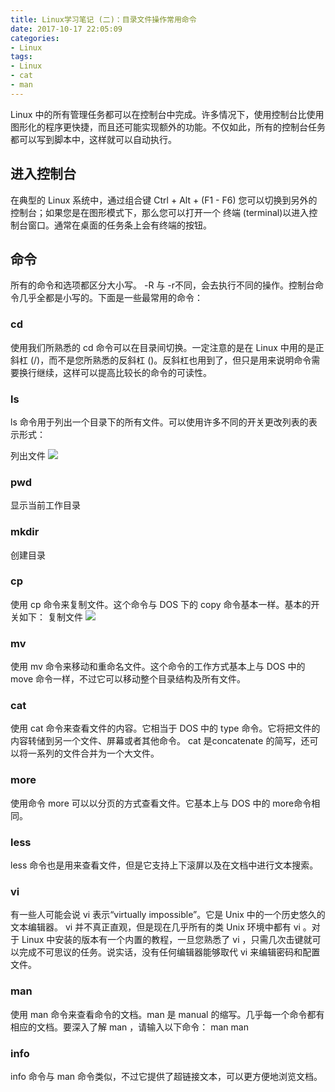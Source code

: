 ```yaml
---
title: Linux学习笔记 (二)：目录文件操作常用命令
date: 2017-10-17 22:05:09
categories:
- Linux
tags:
- Linux
- cat
- man
---
```


Linux 中的所有管理任务都可以在控制台中完成。许多情况下，使用控制台比使用图形化的程序更快捷，而且还可能实现额外的功能。不仅如此，所有的控制台任务都可以写到脚本中，这样就可以自动执行。

<!--more-->

## 进入控制台
在典型的 Linux 系统中，通过组合键 Ctrl + Alt + (F1 - F6) 您可以切换到另外的控制台；如果您是在图形模式下，那么您可以打开一个 终端 (terminal)以进入控制台窗口。通常在桌面的任务条上会有终端的按钮。

## 命令
所有的命令和选项都区分大小写。 -R 与 -r不同，会去执行不同的操作。控制台命令几乎全都是小写的。下面是一些最常用的命令：

### cd
使用我们所熟悉的 cd 命令可以在目录间切换。一定注意的是在 Linux 中用的是正斜杠 (/)，而不是您所熟悉的反斜杠 (\)。反斜杠也用到了，但只是用来说明命令需要换行继续，这样可以提高比较长的命令的可读性。

### ls
ls 命令用于列出一个目录下的所有文件。可以使用许多不同的开关更改列表的表示形式：

列出文件
![](/images/2018041701.png)

### pwd 
显示当前工作目录

### mkdir 
创建目录

### cp
使用 cp 命令来复制文件。这个命令与 DOS 下的 copy 命令基本一样。基本的开关如下：
复制文件
![](/images/2018041702.png)

### mv
使用 mv 命令来移动和重命名文件。这个命令的工作方式基本上与 DOS 中的 move 命令一样，不过它可以移动整个目录结构及所有文件。

### cat
使用 cat 命令来查看文件的内容。它相当于 DOS 中的 type 命令。它将把文件的内容转储到另一个文件、屏幕或者其他命令。 cat 是concatenate 的简写，还可以将一系列的文件合并为一个大文件。

### more
使用命令 more 可以以分页的方式查看文件。它基本上与 DOS 中的 more命令相同。

### less
less 命令也是用来查看文件，但是它支持上下滚屏以及在文档中进行文本搜索。

### vi
有一些人可能会说 vi 表示“virtually impossible”。它是 Unix 中的一个历史悠久的文本编辑器。 vi 并不真正直观，但是现在几乎所有的类 Unix 环境中都有 vi 。对于 Linux 中安装的版本有一个内置的教程，一旦您熟悉了 vi ，只需几次击键就可以完成不可思议的任务。说实话，没有任何编辑器能够取代 vi 来编辑密码和配置文件。

### man
使用 man 命令来查看命令的文档。man 是 manual 的缩写。几乎每一个命令都有相应的文档。要深入了解 man ，请输入以下命令：
man man

### info
info 命令与 man 命令类似，不过它提供了超链接文本，可以更方便地浏览文档。



